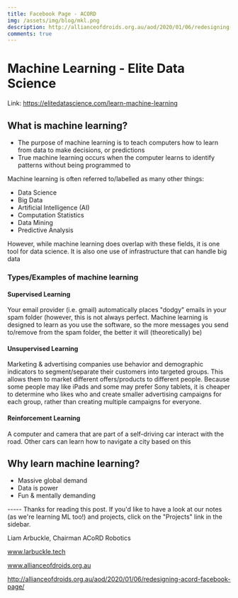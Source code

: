 ```yaml
---
title: Facebook Page - ACORD
img: /assets/img/blog/mkl.png
description: http://allianceofdroids.org.au/aod/2020/01/06/redesigning-acord-facebook-page/
comments: true
---
```



# Machine Learning - Elite Data Science

Link: https://elitedatascience.com/learn-machine-learning



## What is machine learning?

* The purpose of machine learning is to teach computers how to learn from data to make decisions, or predictions
* True machine learning occurs when the computer learns to identify patterns without being programmed to

Machine learning is often referred to/labelled as many other things:

* Data Science
* Big Data
* Artificial Intelligence (AI)
* Computation Statistics
* Data Mining
* Predictive Analysis

However, while machine learning does overlap with these fields, it is one tool for data science. It is also one use of infrastructure that can handle big data

### Types/Examples of machine learning

#### Supervised Learning

Your email provider (i.e. gmail) automatically places "dodgy" emails in your spam folder (however, this is not always perfect. Machine learning is designed to learn as you use the software, so the more messages you send to/remove from the spam folder, the better it will (theoretically) be)

#### Unsupervised Learning

Marketing & advertising companies use behavior and demographic indicators to segment/separate their customers into targeted groups. This allows them to market different offers/products to different people. Because some people may like iPads and some may prefer Sony tablets, it is cheaper to determine who likes who and create smaller advertising campaigns for each group, rather than creating multiple campaigns for everyone.

#### Reinforcement Learning

A computer and camera that are part of a self-driving car interact with the road. Other cars can learn how to navigate a city based on this



## Why learn machine learning?

* Massive global demand
* Data is power
* Fun & mentally demanding



----- Thanks for reading this post. If you'd like to have a look at our notes (as we're learning ML too!) and projects, click on the "Projects" link in the sidebar. 

Liam Arbuckle, Chairman ACoRD Robotics

www.larbuckle.tech

www.allianceofdroids.org.au


http://allianceofdroids.org.au/aod/2020/01/06/redesigning-acord-facebook-page/
